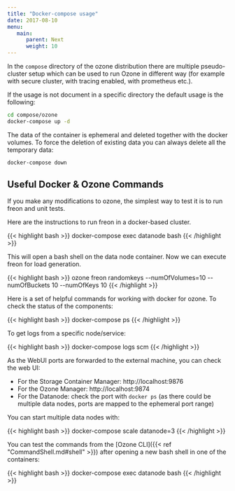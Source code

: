 ```yaml
---
title: "Docker-compose usage"
date: 2017-08-10
menu:
   main:
      parent: Next
      weight: 10
---
```


<!---
  Licensed to the Apache Software Foundation (ASF) under one or more
  contributor license agreements.  See the NOTICE file distributed with
  this work for additional information regarding copyright ownership.
  The ASF licenses this file to You under the Apache License, Version 2.0
  (the "License"); you may not use this file except in compliance with
  the License.  You may obtain a copy of the License at

      http://www.apache.org/licenses/LICENSE-2.0

  Unless required by applicable law or agreed to in writing, software
  distributed under the License is distributed on an "AS IS" BASIS,
  WITHOUT WARRANTIES OR CONDITIONS OF ANY KIND, either express or implied.
  See the License for the specific language governing permissions and
  limitations under the License.
-->


In the `compose` directory of the ozone distribution there are multiple pseudo-cluster setup which can be used to run Ozone in different way (for example with secure cluster, with tracing enabled, with prometheus etc.).

If the usage is not document in a specific directory the default usage is the following:

```bash
cd compose/ozone
docker-compose up -d
```

The data of the container is ephemeral and deleted together with the docker volumes. To force the deletion of existing data you can always delete all the temporary data:

```bash
docker-compose down
```

## Useful Docker & Ozone Commands

If you make any modifications to ozone, the simplest way to test it is to run freon and unit tests.

Here are the instructions to run freon in a docker-based cluster.

{{< highlight bash >}}
docker-compose exec datanode bash
{{< /highlight >}}

This will open a bash shell on the data node container.
Now we can execute freon for load generation.

{{< highlight bash >}}
ozone freon randomkeys --numOfVolumes=10 --numOfBuckets 10 --numOfKeys 10
{{< /highlight >}}

Here is a set of helpful commands for working with docker for ozone.
To check the status of the components:

{{< highlight bash >}}
docker-compose ps
{{< /highlight >}}

To get logs from a specific node/service:

{{< highlight bash >}}
docker-compose logs scm
{{< /highlight >}}


As the WebUI ports are forwarded to the external machine, you can check the web UI:

* For the Storage Container Manager: http://localhost:9876
* For the Ozone Manager: http://localhost:9874
* For the Datanode: check the port with `docker ps` (as there could be multiple data nodes, ports are mapped to the ephemeral port range)

You can start multiple data nodes with:

{{< highlight bash >}}
docker-compose scale datanode=3
{{< /highlight >}}

You can test the commands from the [Ozone CLI]({{< ref "CommandShell.md#shell" >}}) after opening a new bash shell in one of the containers:

{{< highlight bash >}}
docker-compose exec datanode bash
{{< /highlight >}}
